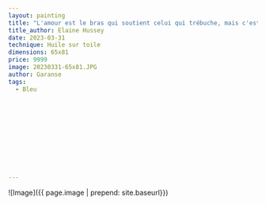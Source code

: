 ```yaml
---
layout: painting
title: "L'amour est le bras qui soutient celui qui trébuche, mais c'est aussi la main qui s'ouvre pour laisser prendre son envol à celui qui a soif de liberté."                       
title_author: Elaine Hussey                                   
date: 2023-03-31
technique: Huile sur toile 
dimensions: 65x81
price: 9999
image: 20230331-65x81.JPG
author: Garanse
tags:
  - Bleu
  
  
  
  
  
  
  
  
  
  
  
---
```

![Image]({{ page.image | prepend: site.baseurl}})

